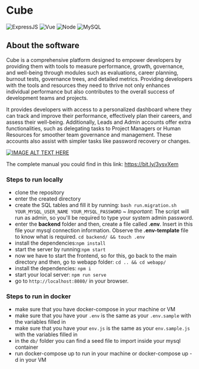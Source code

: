 # Cube

![ExpressJS](https://img.shields.io/badge/Express.js-000000?style=for-the-badge&logo=express&logoColor=white) ![Vue](https://img.shields.io/badge/Vue.js-35495E?style=for-the-badge&logo=vuedotjs&logoColor=4FC08D) ![Node](https://img.shields.io/badge/Node.js-339933?style=for-the-badge&logo=nodedotjs&logoColor=white) ![MySQL](https://img.shields.io/badge/MySQL-005C84?style=for-the-badge&logo=mysql&logoColor=white) 

## About the software

Cube is a comprehensive platform designed to empower developers by providing them with tools to measure performance, growth, governance, and well-being through modules such as evaluations, career planning, burnout tests, governance trees, and detailed metrics. Providing developers with the tools and resources they need to thrive not only enhances individual performance but also contributes to the overall success of development teams and projects.

It provides developers with access to a personalized dashboard where they can track and improve their performance, effectively plan their careers, and assess their well-being. Additionally, Leads and Admin accounts offer extra functionalities, such as delegating tasks to Project Managers or Human Resources for smoother team governance and management. These accounts also assist with simpler tasks like password recovery or changes.

[![IMAGE ALT TEXT HERE](https://img.youtube.com/vi/lIHMHj3SYTw/0.jpg)](https://www.youtube.com/watch?v=lIHMHj3SYTw)


The complete manual you could find in this link: https://bit.ly/3ysvXem

### Steps to run locally
- clone the repository
- enter the created directory
- create the SQL tables and fill it by running: `bash run.migration.sh YOUR_MYSQL_USER_NAME YOUR_MYSQL_PASSWORD` ~ *Important*: The script will run as admin, so you'll be required to type your system admin password.
- enter the **backend** folder and then, create a file called **.env**. Insert in this file your mysql connection information. Observe the **.env-template** file to know what is required. `cd backend/ && touch .env`
- install the dependencies:`npm install`
- start the server by running:`npm start`
- now we have to start the frontend, so for this, go back to the main directory and then, go to webapp folder: `cd .. && cd webapp/`
- install the dependencies: `npm i`
- start your local server: `npm run serve`
- go to `http://localhost:8080/` in your browser.

### Steps to run in docker
- make sure that you have docker-compose in your machine or VM
- make sure that you have your `.env` is the same as your `.env.sample` with the variables filled in
- make sure that you have your `env.js` is the same as your `env.sample.js` with the variables filled in
- in the `db/` folder you can find a seed file to import inside your mysql container
- run docker-compose up to run in your machine or docker-compose up -d in your VM